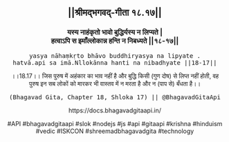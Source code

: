 <center><h2>||श्रीमद्‍भगवद्‍-गीता १८.१७||</h2>
<h3>यस्य नाहंकृतो भावो बुद्धिर्यस्य न लिप्यते |<br/>हत्वाऽपि स इमाँल्लोकान्न हन्ति न निबध्यते ||१८-१७||</h3>
<pre>yasya nāhaṃkṛto bhāvo buddhiryasya na lipyate .<br/>hatvā.api sa imā.Nllokānna hanti na nibadhyate ||18-17||</pre>
<p>।।18.17।। जिस पुरुष में अहंकार का भाव नहीं है और बुद्धि किसी (गुण दोष) से लिप्त नहीं होती, वह पुरुष इन सब लोकों को मारकर भी वास्तव में न मरता है और न (पाप से) बँधता है।।</p>
<pre>(Bhagavad Gita, Chapter 18, Shloka 17) || @BhagavadGitaApi</pre><p>https://docs.bhagavadgitaapi.in/</p><p>#API #bhagavadgitaapi #slok #nodejs #js #api #gitaapi #krishna #hinduism #vedic #ISKCON #shreemadbhagavadgita #technology</p></center>
